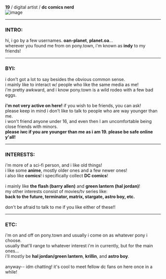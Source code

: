 **19** / digital artist / **dc comics nerd**<br/>
![image](https://github.com/user-attachments/assets/022e76c6-7d92-45f6-8b03-bcfe8913c603)
***
### **INTRO:**<br/>
hi, i go by a few usernames. **oan-planet**, **planet.oa**...<br/>
wherever you found me from on pony.town, i'm known as **indy** to my friends!<br/>
***
### **BYI:**<br/>
i don't got a lot to say besides the obvious common sense.<br/>
i mainly like to interact w/ people who like the same media as me!<br/>
i'm pretty awkward, and i know pony.town is a wild rodeo with a few bad eggs.<br/>
\
**i'm not very active on here!** if you wish to be friends, you can ask!<br/>
please keep in mind i don't like to talk to people who are way younger than me.<br/>
i won't friend anyone under 16, and even then I am uncomfortable being close friends with minors.<br/>
**please iwc if you are younger than me as i am 19. please be safe online y'all!**
***
### **INTERESTS:**<br/>
i'm more of a sci-fi person, and i like old things!<br/>
i like some **anime**, mostly older ones and a few newer ones!<br/>
i also like **comics**! i specifically collect **DC comics**!<br/>
\
i mainly like **the flash (barry allen)** and **green lantern (hal jordan)**!<br/>
my other interests consist of movies/tv series like:<br/>
**back to the future, terminator, matrix, stargate, astro boy, etc.**<br/>
\
don't be afraid to talk to me if you like either of these!!<br/>
***
### **ETC:**<br/>
i'm on and off on pony.town and usually i come on as whatever pony i choose.<br/>
usually that'll range to whatever interest i'm in currently, but for the main ones...<br/>
i'll mostly be **hal jordan/green lantern**, **krillin**, and **astro boy**.<br/>
\
anyway-- idm chatting! it's cool to meet fellow dc fans on here once in a while!
